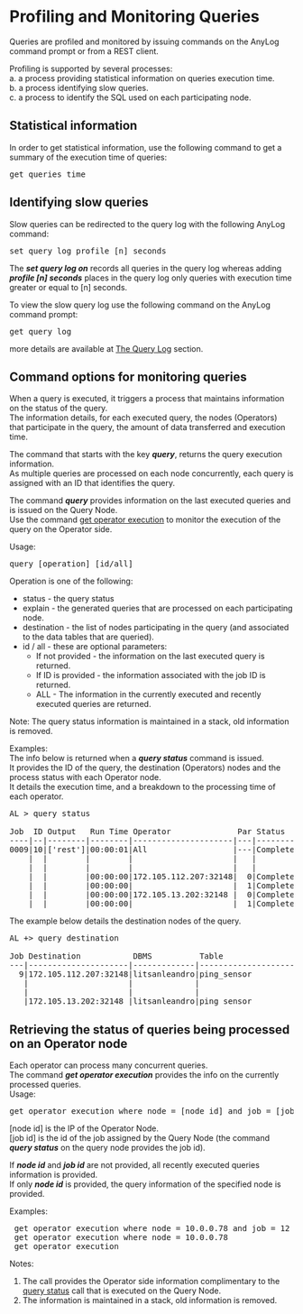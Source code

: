 # Profiling and Monitoring Queries

Queries are profiled and monitored by issuing commands on the AnyLog command prompt or from a REST client.

Profiling is supported by several processes:  
a. a process providing statistical information on queries execution time.  
b. a process identifying slow queries.  
c. a process to identify the SQL used on each participating node.  

## Statistical information
In order to get statistical information, use the following command to get a summary of the execution time of queries:  
<pre>
get queries time
</pre>

## Identifying slow queries

Slow queries can be redirected to the query log with the following AnyLog command:  
<pre>
set query log profile [n] seconds
</pre>


The  ***set query log on*** records all queries in the query log whereas adding ***profile [n] seconds***
places in the query log only queries with execution time greater or equal to [n] seconds.

To view the slow query log use the following command on the AnyLog command prompt: 
<pre>
get query log
</pre>

more details are available at [The Query Log](https://github.com/AnyLog-co/documentation/blob/master/logging%20events.md#the-query-log) section.

## Command options for monitoring queries

When a query is executed, it triggers a process that maintains information on the status of the query.  
The information details, for each executed query, the nodes (Operators) that participate in the query, the amount
of data transferred and execution time.

The command that starts with the key ***query***, returns the query execution information.  
As multiple queries are processed on each node concurrently, each query is assigned with an ID that identifies the query.

The command ***query*** provides information on the last executed queries and is issued on the Query Node.  
Use the command [get operator execution](#retrieving-the-status-of-queries-being-processed-on-an-operator-node) to monitor the 
execution of the query on the Operator side. 

Usage:
<pre>
query [operation] [id/all] 
</pre>
 
Operation is one of the following:
* status - the query status
* explain - the generated queries that are processed on each participating node.
* destination - the list of nodes participating in the query (and associated to the data tables that are queried).
* id / all - these are optional parameters:
    - If not provided - the information on the last executed query is returned. 
    - If ID is provided - the information associated with the job ID is returned.
    - ALL - The information in the currently executed and recently executed queries are returned.
  
Note: The query status information is maintained in a stack, old information is removed.

Examples:  
The info below is returned when a ***query status*** command is issued.  
It provides the ID of the query, the destination (Operators) nodes and the process status with each Operator node.  
It details the execution time, and a breakdown to the processing time of each operator. 
<pre>
AL > query status

Job  ID Output   Run Time Operator              Par Status    Blocks Rows Command
----|--|--------|--------|---------------------|---|---------|------|----|----------------------------------------------------------------------------------------------------|
0009|10|['rest']|00:00:01|All                  |---|Completed|     2|   0|select  increments(minute, 1, timestamp), device_name, min(timestamp) as min_ts, max(timestamp) as m|
    |  |        |        |                     |   |         |      |    |ax_ts, min(value) as min_value, avg(value) as avg_value, max(value) as max_value from ping_sensor wh|
    |  |        |        |                     |   |         |      |    |ere timestamp >= NOW() - 1hour GROUP BY device_name ORDER BY min_ts DESC                            |
    |  |        |00:00:00|172.105.112.207:32148|  0|Completed|     1|   0|                                                                                                    |
    |  |        |00:00:00|                     |  1|Completed|     1|   0|                                                                                                    |
    |  |        |00:00:00|172.105.13.202:32148 |  0|Completed|     1|   0|                                                                                                    |
    |  |        |00:00:00|                     |  1|Completed|     1|   0|                                                                                                    |
</pre>

The example below details the destination nodes of the query.
<pre>
AL +> query destination

Job Destination           DBMS          Table                Command
---|---------------------|-------------|--------------------|----------------------------------------------------------------------------------------------------|
  9|172.105.112.207:32148|litsanleandro|ping_sensor         |select  increments(minute, 1, timestamp), device_name, min(timestamp) as min_ts, max(timestamp) as m|
   |                     |             |                    |ax_ts, min(value) as min_value, avg(value) as avg_value, max(value) as max_value from ping_sensor wh|
   |                     |             |                    |ere timestamp >= NOW() - 1hour GROUP BY device_name ORDER BY min_ts DESC                            |
   |172.105.13.202:32148 |litsanleandro|ping_sensor         |                                                                                                    |
</pre>

## Retrieving the status of queries being processed on an Operator node

Each operator can process many concurrent queries.  
The command ***get operator execution*** provides the info on the currently processed queries.  
Usage:
<pre>
get operator execution where node = [node id] and job = [job id]
</pre>

[node id] is the IP of the Operator Node.  
[job id] is the id of the job assigned by the Query Node (the command ***query status*** on the query node provides the job id).

If ***node id*** and ***job id*** are not provided, all recently executed queries information is provided.  
If only ***node id*** is provided, the query information of the specified node is provided.  

Examples:
<pre>
 get operator execution where node = 10.0.0.78 and job = 12
 get operator execution where node = 10.0.0.78
 get operator execution
</pre> 

Notes:
1) The call provides the Operator side information complimentary to the [query status](#command-options-for-monitoring-queries) call that is executed on the Query Node. 
2) The information is maintained in a stack, old information is removed.